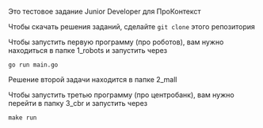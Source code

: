 Это тестовое задание Junior Developer для ПроКонтекст

Чтобы скачать решения заданий, сделайте `git clone` этого репозитория


Чтобы запустить первую программу (про роботов), вам нужно находиться в папке 1_robots и запустить через 
```
go run main.go
```
Решение второй задачи находится в папке 2_mall

Чтобы запустить третью программу (про центробанк), вам нужно перейти в папку 3_cbr и запустить через 
```
make run
```
